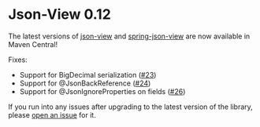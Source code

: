 # Json-View 0.12 

The latest versions of [json-view](http://mvnrepository.com/artifact/com.monitorjbl/json-view/0.12) and [spring-json-view](http://mvnrepository.com/artifact/com.monitorjbl/spring-json-view/0.12) are now available in Maven Central!

Fixes:

* Support for BigDecimal serialization ([#23](https://github.com/monitorjbl/json-view/pull/23))
* Support for @JsonBackReference ([#24](https://github.com/monitorjbl/json-view/pull/24))
* Support for @JsonIgnoreProperties on fields ([#26](https://github.com/monitorjbl/json-view/pull/26))

If you run into any issues after upgrading to the latest version of the library, please [open an issue](https://github.com/monitorjbl/json-view/issues) for it.